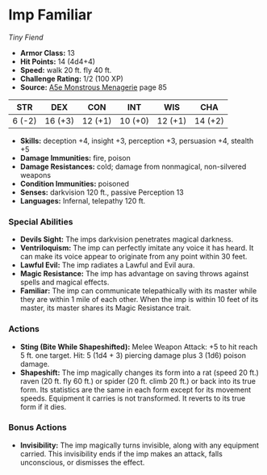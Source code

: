 # Imp Familiar

*Tiny* *Fiend*

- **Armor Class:** 13
- **Hit Points:** 14 (4d4+4)
- **Speed:** walk 20 ft. fly 40 ft.
- **Challenge Rating:** 1/2 (100 XP)
- **Source:** [A5e Monstrous Menagerie](https://enpublishingrpg.com/products/level-up-monstrous-menagerie-a5e) page 85

| STR | DEX | CON | INT | WIS | CHA |
| --- | --- | --- | --- | --- | --- |
| 6 (-2) | 16 (+3) | 12 (+1) | 10 (+0) | 12 (+1) | 14 (+2) |

- **Skills:** deception +4, insight +3, perception +3, persuasion +4, stealth +5
- **Damage Immunities:** fire, poison
- **Damage Resistances:** cold; damage from nonmagical, non-silvered weapons
- **Condition Immunities:** poisoned
- **Senses:** darkvision 120 ft., passive Perception 13
- **Languages:** Infernal, telepathy 120 ft.
### Special Abilities
- **Devils Sight:** The imps darkvision penetrates magical darkness.
- **Ventriloquism:** The imp can perfectly imitate any voice it has heard. It can make its voice appear to originate from any point within 30 feet.
- **Lawful Evil:** The imp radiates a Lawful and Evil aura.
- **Magic Resistance:** The imp has advantage on saving throws against spells and magical effects.
- **Familiar:** The imp can communicate telepathically with its master while they are within 1 mile of each other. When the imp is within 10 feet of its master, its master shares its Magic Resistance trait.
### Actions
- **Sting (Bite While Shapeshifted):** Melee Weapon Attack: +5 to hit  reach 5 ft.  one target. Hit: 5 (1d4 + 3) piercing damage plus 3 (1d6) poison damage.
- **Shapeshift:** The imp magically changes its form into a rat (speed 20 ft.)  raven (20 ft.  fly 60 ft.)  or spider (20 ft.  climb 20 ft.) or back into its true form. Its statistics are the same in each form except for its movement speeds. Equipment it carries is not transformed. It reverts to its true form if it dies.
### Bonus Actions
- **Invisibility:** The imp magically turns invisible, along with any equipment carried. This invisibility ends if the imp makes an attack, falls unconscious, or dismisses the effect.



